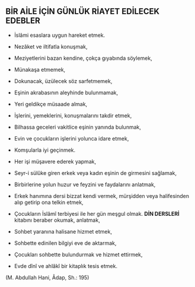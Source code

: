 ## BİR AİLE İÇİN GÜNLÜK RİAYET EDİLECEK EDEBLER

- İslâmi esaslara uygun hareket etmek.

-  Nezâket ve iltifatla konuşmak,

-  Meziyetlerini bazan kendine, çokça gıyabında söylemek,

- Münakaşa etmemek,

-  Dokunacak, üzülecek söz sarfetmemek,

-  Eşinin akrabasının aleyhinde bulunmamak,

- Yeri geldikçe müsaade almak,

-  İşlerini, yemeklerini, konuşmalarını takdir etmek,

-  Bilhassa geceleri vakitlice eşinin yanında bu­lunmak,

-  Evin ve çocukların işlerini yolunca idare et­mek,

-  Komşularla iyi geçinmek.

-  Her işi müşavere ederek yapmak,

- Seyr-i sülûke giren erkek veya kadın eşinin de girmesini sağlamak,

-  Birbirlerine yolun huzur ve feyzini ve fayda­larını anlatmak,

-  Erkek hanımına dersi bizzat kendi vermek, mürşidden veya halifesinden alıp getirip ona telkin etmek,

-  Çocukların İslâmî terbiyesi ile her gün meş­gul olmak. **DİN DERSLERİ** kitabını beraber okumak, anlatmak,

-  Sohbet yaranına halisane hizmet etmek,

- Sohbette edinilen bilgiyi eve de aktarmak,

- Çocukları sohbette bulundurmak ve hizmet ettirmek,

- Evde dînî ve ahlâkî bir kitaplık tesis etmek.

(M. Abdullah Hani, Âdap, Sh.: 195)
